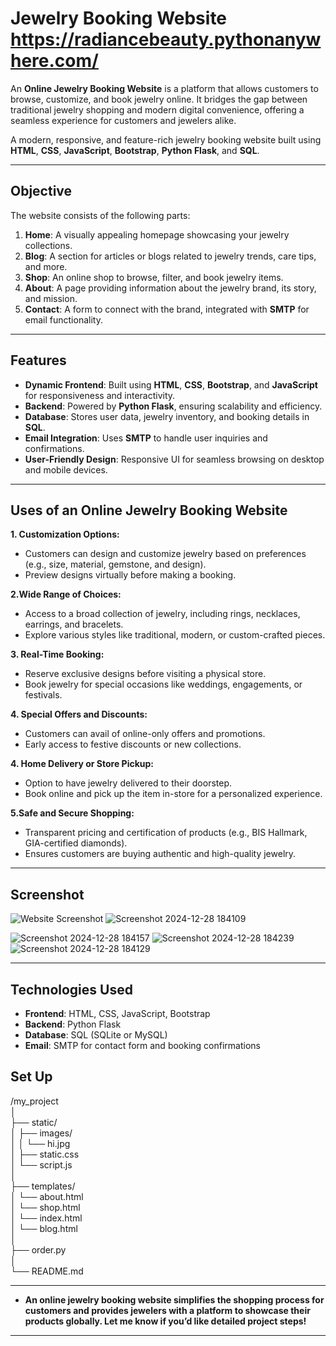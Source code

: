 # Jewelry Booking Website                https://radiancebeauty.pythonanywhere.com/
An **Online Jewelry Booking Website** is a platform that allows customers to browse, customize, and book jewelry online. It bridges the gap between traditional jewelry shopping and modern digital convenience, offering a seamless experience for customers and jewelers alike.

A modern, responsive, and feature-rich jewelry booking website built using **HTML**, **CSS**, **JavaScript**, **Bootstrap**, **Python Flask**, and **SQL**.

---

## Objective

The website consists of the following parts:

1. **Home**: A visually appealing homepage showcasing your jewelry collections.
2. **Blog**: A section for articles or blogs related to jewelry trends, care tips, and more.
3. **Shop**: An online shop to browse, filter, and book jewelry items.
4. **About**: A page providing information about the jewelry brand, its story, and mission.
5. **Contact**: A form to connect with the brand, integrated with **SMTP** for email functionality.

---

## Features

- **Dynamic Frontend**: Built using **HTML**, **CSS**, **Bootstrap**, and **JavaScript** for responsiveness and interactivity.
- **Backend**: Powered by **Python Flask**, ensuring scalability and efficiency.
- **Database**: Stores user data, jewelry inventory, and booking details in **SQL**.
- **Email Integration**: Uses **SMTP** to handle user inquiries and confirmations.
- **User-Friendly Design**: Responsive UI for seamless browsing on desktop and mobile devices.

---

## Uses of an Online Jewelry Booking Website

**1. Customization Options:**

- Customers can design and customize jewelry based on preferences (e.g., size, material, gemstone, and design).
- Preview designs virtually before making a booking.

**2.Wide Range of Choices:**

- Access to a broad collection of jewelry, including rings, necklaces, earrings, and bracelets.
- Explore various styles like traditional, modern, or custom-crafted pieces.

**3. Real-Time Booking:**

- Reserve exclusive designs before visiting a physical store.
- Book jewelry for special occasions like weddings, engagements, or festivals.

**4. Special Offers and Discounts:**

- Customers can avail of online-only offers and promotions.
- Early access to festive discounts or new collections.

**4. Home Delivery or Store Pickup:**

- Option to have jewelry delivered to their doorstep.
- Book online and pick up the item in-store for a personalized experience.

**5.Safe and Secure Shopping:**

- Transparent pricing and certification of products (e.g., BIS Hallmark, GIA-certified diamonds).
- Ensures customers are buying authentic and high-quality jewelry.

---
## Screenshot

![Website Screenshot](https://i.postimg.cc/MGmvJ0df/IMG-20241228-WA0004.jpg)
![Screenshot 2024-12-28 184109](https://github.com/user-attachments/assets/2b8d2083-bb09-4672-9598-78aa5862a2ed)

![Screenshot 2024-12-28 184157](https://github.com/user-attachments/assets/6f223da6-98fd-4c0a-9cf9-1b5788b57309)
![Screenshot 2024-12-28 184239](https://github.com/user-attachments/assets/1802e29c-3ad0-4843-b6e7-c207f986c536)
![Screenshot 2024-12-28 184129](https://github.com/user-attachments/assets/36021c8d-9448-43f1-b05c-e884b24ee863)

---

## Technologies Used

- **Frontend**: HTML, CSS, JavaScript, Bootstrap
- **Backend**: Python Flask
- **Database**: SQL (SQLite or MySQL)
- **Email**: SMTP for contact form and booking confirmations

## Set Up

/my_project<br>
│<br>
├── static/<br>
│   ├── images/<br>
│   │   └── hi.jpg<br>
│   ├── static.css<br>
│   └── script.js<br>
│<br>
├── templates/<br>
│   └── about.html<br>
│   └── shop.html<br>
│   └── index.html<br>
│   └── blog.html<br>
│<br>
├── order.py<br>
│<br>
└── README.md<br>




---
- **An online jewelry booking website simplifies the shopping process for customers and provides jewelers with a platform to showcase their products globally. Let me know if you’d like detailed project steps!**















---






